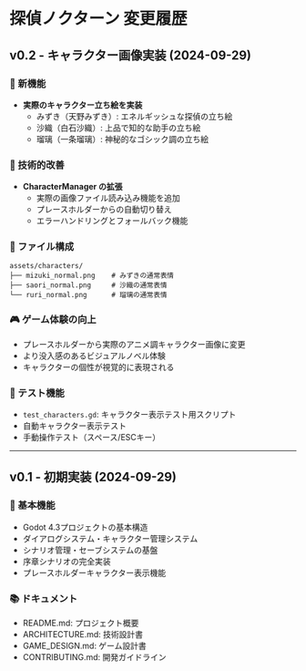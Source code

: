 # 探偵ノクターン 変更履歴

## v0.2 - キャラクター画像実装 (2024-09-29)

### 🎨 新機能
- **実際のキャラクター立ち絵を実装**
  - みずき（天野みずき）: エネルギッシュな探偵の立ち絵
  - 沙織（白石沙織）: 上品で知的な助手の立ち絵  
  - 瑠璃（一条瑠璃）: 神秘的なゴシック調の立ち絵

### 🔧 技術的改善
- **CharacterManager の拡張**
  - 実際の画像ファイル読み込み機能を追加
  - プレースホルダーからの自動切り替え
  - エラーハンドリングとフォールバック機能

### 📁 ファイル構成
```
assets/characters/
├── mizuki_normal.png    # みずきの通常表情
├── saori_normal.png     # 沙織の通常表情
└── ruri_normal.png      # 瑠璃の通常表情
```

### 🎮 ゲーム体験の向上
- プレースホルダーから実際のアニメ調キャラクター画像に変更
- より没入感のあるビジュアルノベル体験
- キャラクターの個性が視覚的に表現される

### 🧪 テスト機能
- `test_characters.gd`: キャラクター表示テスト用スクリプト
- 自動キャラクター表示テスト
- 手動操作テスト（スペース/ESCキー）

---

## v0.1 - 初期実装 (2024-09-29)

### 🚀 基本機能
- Godot 4.3プロジェクトの基本構造
- ダイアログシステム・キャラクター管理システム
- シナリオ管理・セーブシステムの基盤
- 序章シナリオの完全実装
- プレースホルダーキャラクター表示機能

### 📚 ドキュメント
- README.md: プロジェクト概要
- ARCHITECTURE.md: 技術設計書
- GAME_DESIGN.md: ゲーム設計書
- CONTRIBUTING.md: 開発ガイドライン
